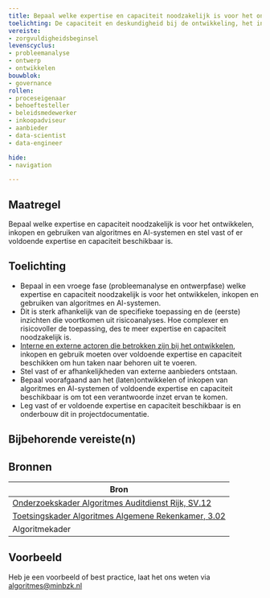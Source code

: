 ```yaml
---
title: Bepaal welke expertise en capaciteit noodzakelijk is voor het ontwikkelen, inkopen en gebruiken van algoritmes en AI-systemen en stel vast of er voldoende expertise en capaciteit beschikbaar is.
toelichting: De capaciteit en deskundigheid bij de ontwikkeling, het inkopen en gebruiken van algoritme en AI-systemen moet toereikend zijn om tot een verantwoorde toepassing te komen.
vereiste: 
- zorgvuldigheidsbeginsel
levenscyclus: 
- probleemanalyse
- ontwerp
- ontwikkelen
bouwblok: 
- governance
rollen:
- proceseigenaar
- behoeftesteller
- beleidsmedewerker
- inkoopadviseur
- aanbieder
- data-scientist
- data-engineer

hide:
- navigation

---
```


<!-- tags -->

## Maatregel
<!-- Vul hier een omschrijving in van wat deze maatregel inhoudt. -->
Bepaal welke expertise en capaciteit noodzakelijk is voor het ontwikkelen, inkopen en gebruiken van algoritmes en AI-systemen en stel vast of er voldoende expertise en capaciteit beschikbaar is.
  
## Toelichting
<!-- Geef hier een toelichting van deze maatregel -->
- Bepaal in een vroege fase (probleemanalyse en ontwerpfase) welke expertise en capaciteit noodzakelijk is voor het ontwikkelen, inkopen en gebruiken van algoritmes en AI-systemen.
- Dit is sterk afhankelijk van de specifieke toepassing en de (eerste) inzichten die voortkomen uit risicoanalyses. Hoe complexer en risicovoller de toepassing, des te meer expertise en capaciteit noodzakelijk is. 
- [Interne en externe actoren die betrokken zijn bij het ontwikkelen](/betrek_belanghebbenden), inkopen en gebruik moeten over voldoende expertise en capaciteit beschikken om hun taken naar behoren uit te voeren.
- Stel vast of er afhankelijkheden van externe aanbieders ontstaan.  
- Bepaal voorafgaand aan het (laten)ontwikkelen of inkopen van algoritmes en AI-systemen of voldoende expertise en capaciteit beschikbaar is om tot een verantwoorde inzet ervan te komen.
- Leg vast of er voldoende expertise en capaciteit beschikbaar is en onderbouw dit in projectdocumentatie.      

## Bijbehorende vereiste(n)
<!-- Hier volgt een lijst met vereisten op basis van de in de metadata ingevulde vereiste -->

<!-- Let op! onderstaande regel met 'list_vereisten_on_maatregelen_page' niet weghalen! Deze maakt automatisch een lijst van bijbehorende verseisten op basis van de metadata  -->
<!-- list_vereisten_on_maatregelen_page -->

## Bronnen 
<!-- Vul hier de relevante bronnen in voor deze maatregel -->

| Bron                        |
|-----------------------------|
| [Onderzoekskader Algoritmes Auditdienst Rijk, SV.12 ](https://www.rijksoverheid.nl/documenten/rapporten/2023/07/11/onderzoekskader-algoritmes-adr-2023)| 
| [Toetsingskader Algoritmes Algemene Rekenkamer, 3.02](https://www.rekenkamer.nl/onderwerpen/algoritmes/documenten/publicaties/2024/05/15/het-toetsingskader-aan-de-slag) |
| Algoritmekader |        

## Voorbeeld
<!-- Voeg hier een voorbeeld toe, door er bijvoorbeeld naar te verwijzen -->

Heb je een voorbeeld of best practice, laat het ons weten via [algoritmes@minbzk.nl](mailto:algoritmes@minbzk.nl)
